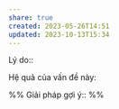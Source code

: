 ```yaml
---
share: true
created: 2023-05-26T14:51
updated: 2023-10-13T15:34
---
```

Lý do:: 

Hệ quả của vấn đề này:


%%
Giải pháp gợi ý:: 
%%



